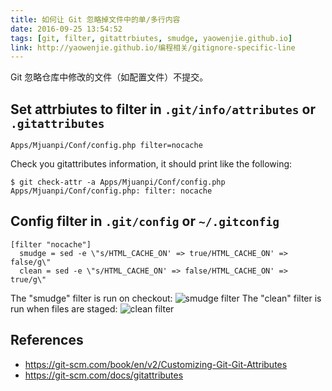 ```yaml
---
title: 如何让 Git 忽略掉文件中的单/多行内容
date: 2016-09-25 13:54:52
tags: [git, filter, gitattrbiutes, smudge, yaowenjie.github.io]
link: http://yaowenjie.github.io/编程相关/gitignore-specific-line
---
```

Git 忽略仓库中修改的文件（如配置文件）不提交。
## Set attrbiutes to filter in `.git/info/attributes` or `.gitattributes`
```
Apps/Mjuanpi/Conf/config.php filter=nocache
```
<!--more-->
Check you gitattributes information, it should print like the following:
```
$ git check-attr -a Apps/Mjuanpi/Conf/config.php
Apps/Mjuanpi/Conf/config.php: filter: nocache
```

## Config filter in `.git/config` or `~/.gitconfig`
```
[filter "nocache"]
  smudge = sed -e \"s/HTML_CACHE_ON' => true/HTML_CACHE_ON' => false/g\"
  clean = sed -e \"s/HTML_CACHE_ON' => false/HTML_CACHE_ON' => true/g\"
```
The "smudge" filter is run on checkout:
![smudge filter](https://o8hio0x77.qnssl.com/blog/2016/i/smudge.png)
The "clean" filter is run when files are staged:
![clean filter](https://o8hio0x77.qnssl.com/blog/2016/i/clean.png)

## References
* https://git-scm.com/book/en/v2/Customizing-Git-Git-Attributes
* https://git-scm.com/docs/gitattributes
